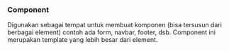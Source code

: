 ### Component
Digunakan sebagai tempat untuk membuat komponen (bisa tersusun dari berbagai element) contoh ada form, navbar, footer, dsb. Component ini merupakan template yang lebih besar dari element.
